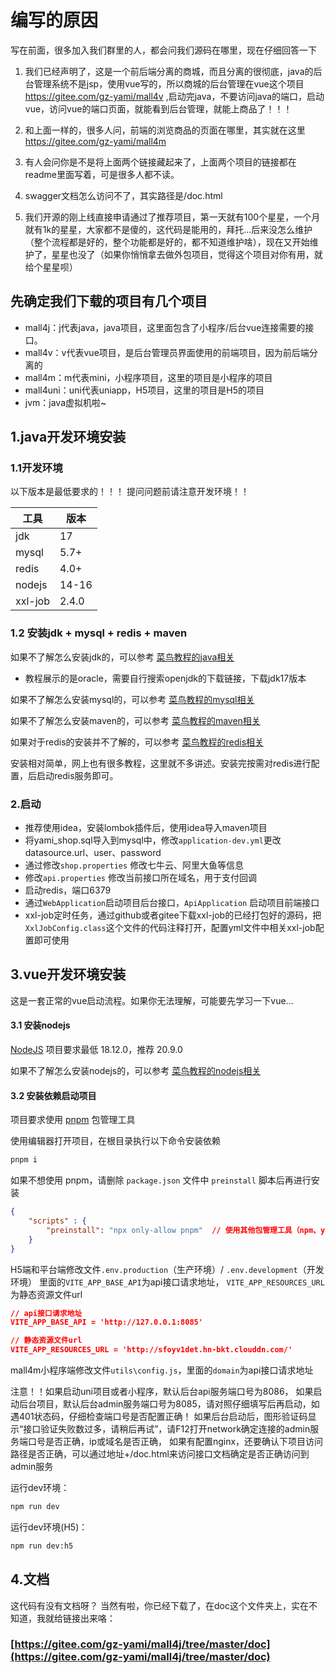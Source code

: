 # 编写的原因

写在前面，很多加入我们群里的人，都会问我们源码在哪里，现在仔细回答一下

1. 我们已经声明了，这是一个前后端分离的商城，而且分离的很彻底，java的后台管理系统不是jsp，使用vue写的，所以商城的后台管理在vue这个项目 https://gitee.com/gz-yami/mall4v ,启动完java，不要访问java的端口，启动vue，访问vue的端口页面，就能看到后台管理，就能上商品了！！！

2. 和上面一样的，很多人问，前端的浏览商品的页面在哪里，其实就在这里 https://gitee.com/gz-yami/mall4m

3. 有人会问你是不是将上面两个链接藏起来了，上面两个项目的链接都在readme里面写着，可是很多人都不读。

4. swagger文档怎么访问不了，其实路径是/doc.html

5. 我们开源的刚上线直接申请通过了推荐项目，第一天就有100个星星，一个月就有1k的星星，大家都不是傻的，这代码是能用的，拜托...后来没怎么维护（整个流程都是好的，整个功能都是好的，都不知道维护啥），现在又开始维护了，星星也没了（如果你悄悄拿去做外包项目，觉得这个项目对你有用，就给个星星呗）



## 先确定我们下载的项目有几个项目

- mall4j：j代表java，java项目，这里面包含了小程序/后台vue连接需要的接口。
- mall4v：v代表vue项目，是后台管理员界面使用的前端项目，因为前后端分离的
- mall4m：m代表mini，小程序项目，这里的项目是小程序的项目
- mall4uni：uni代表uniapp，H5项目，这里的项目是H5的项目
- jvm：java虚拟机啦~


## 1.java开发环境安装


### 1.1开发环境

以下版本是最低要求的！！！ 提问问题前请注意开发环境！！

| 工具      | 版本    |
|---------|-------|
| jdk     | 17    |
| mysql   | 5.7+  |
| redis   | 4.0+  |
| nodejs  | 14-16 |
| xxl-job | 2.4.0 |


### 1.2 安装jdk + mysql + redis + maven

如果不了解怎么安装jdk的，可以参考 [菜鸟教程的java相关](https://www.runoob.com/java/java-environment-setup.html)
- 教程展示的是oracle，需要自行搜索openjdk的下载链接，下载jdk17版本

如果不了解怎么安装mysql的，可以参考  [菜鸟教程的mysql相关](https://www.runoob.com/mysql/mysql-install.html) 

如果不了解怎么安装maven的，可以参考  [菜鸟教程的maven相关]( https://www.runoob.com/maven/maven-setup.html ) 

如果对于redis的安装并不了解的，可以参考 [菜鸟教程的redis相关](https://www.runoob.com/redis/redis-install.html)

安装相对简单，网上也有很多教程，这里就不多讲述。安装完按需对redis进行配置，后启动redis服务即可。

### 2.启动

- 推荐使用idea，安装lombok插件后，使用idea导入maven项目
- 将yami_shop.sql导入到mysql中，修改`application-dev.yml`更改 datasource.url、user、password
- 通过修改`shop.properties` 修改七牛云、阿里大鱼等信息
- 修改`api.properties` 修改当前接口所在域名，用于支付回调
- 启动redis，端口6379
- 通过`WebApplication`启动项目后台接口，`ApiApplication` 启动项目前端接口
- xxl-job定时任务，通过github或者gitee下载xxl-job的已经打包好的源码，把`XxlJobConfig.class`这个文件的代码注释打开，配置yml文件中相关xxl-job配置即可使用


## 3.vue开发环境安装

这是一套正常的vue启动流程。如果你无法理解，可能要先学习一下vue...

#### 3.1 安装nodejs

[NodeJS](https://nodejs.org)  项目要求最低 18.12.0，推荐 20.9.0

如果不了解怎么安装nodejs的，可以参考   [菜鸟教程的nodejs相关](https://www.runoob.com/nodejs/nodejs-install-setup.html)



#### 3.2 安装依赖启动项目

项目要求使用 [pnpm](https://www.pnpm.cn/)  包管理工具

使用编辑器打开项目，在根目录执行以下命令安装依赖

```bash
pnpm i
```

如果不想使用 pnpm，请删除 `package.json` 文件中  `preinstall`  脚本后再进行安装

```json
{
    "scripts" : {
        "preinstall": "npx only-allow pnpm"  // 使用其他包管理工具（npm、yarn、cnpm等）请删除此命令
    }
}
```


H5端和平台端修改文件`.env.production`（生产环境）/ `.env.development`（开发环境）
里面的`VITE_APP_BASE_API`为api接口请求地址， `VITE_APP_RESOURCES_URL`为静态资源文件url 

```json
// api接口请求地址
VITE_APP_BASE_API = 'http://127.0.0.1:8085'

// 静态资源文件url
VITE_APP_RESOURCES_URL = 'http://sfoyv1det.hn-bkt.clouddn.com/'

```

mall4m小程序端修改文件`utils\config.js`，里面的`domain`为api接口请求地址

注意！！如果启动uni项目或者小程序，默认后台api服务端口号为8086，
如果启动后台项目，默认后台admin服务端口号为8085，请对照仔细填写后再启动，如遇401状态码，仔细检查端口号是否配置正确！
如果后台启动后，图形验证码显示“接口验证失败数过多，请稍后再试”，请F12打开network确定连接的admin服务端口号是否正确，ip或域名是否正确，
如果有配置nginx，还要确认下项目访问路径是否正确，可以通过地址+/doc.html来访问接口文档确定是否正确访问到admin服务




运行dev环境：

```bash
npm run dev
```

运行dev环境(H5)：

```bash
npm run dev:h5
```

## 4.文档

这代码有没有文档呀？
当然有啦，你已经下载了，在doc这个文件夹上，实在不知道，我就给链接出来咯：

### [https://gitee.com/gz-yami/mall4j/tree/master/doc](https://gitee.com/gz-yami/mall4j/tree/master/doc)
